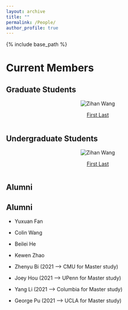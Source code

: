 ```yaml
---
layout: archive
title: ""
permalink: /People/
author_profile: true
---
```


{% include base_path %}

Current Members
======

## Graduate Students

<div class="row">
    <div class="column">
      <center>
      <div class="author__avatar">
            <img src="/images/img/students/zihan wang.png" class="author__avatar" alt="Zihan Wang">
      </div>
      <div class="author__content">
            <p><a href = "https://zihanwangki.github.io/">First Last</a></p>
      </div>
      </center>
    </div>
</div>


## Undergraduate Students

<div class="row">
    <div class="column">
      <center>
      <div class="author__avatar">
            <img src="/images/img/students/zihan wang.png" class="author__avatar" alt="Zihan Wang">
      </div>
      <div class="author__content">
            <p><a href = "https://zihanwangki.github.io/">First Last</a></p>
      </div>
      </center>
    </div>
</div>


## Alumni
## Alumni
- Yuxuan Fan
- Colin Wang
- Beilei He
- Kewen Zhao

- Zhenyu Bi (2021 --> CMU for Master study)
- Joey Hou (2021 --> UPenn for Master study)
- Yang Li (2021 --> Columbia for Master study)
- George Pu (2021 --> UCLA for Master study)

<br/>

